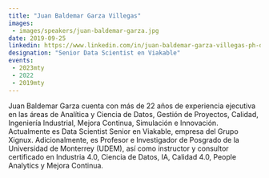 ```yaml
---
title: "Juan Baldemar Garza Villegas"
images:
 - images/speakers/juan-baldemar-garza.jpg
date: 2019-09-25
linkedin: https://www.linkedin.com/in/juan-baldemar-garza-villegas-ph-d-764b3976/
designation: "Senior Data Scientist en Viakable"
events:
 - 2023mty
 - 2022
 - 2019mty
---
```


 Juan Baldemar Garza cuenta con más de 22 años de experiencia ejecutiva en las áreas de Analítica y Ciencia de Datos, Gestión de Proyectos, Calidad, Ingeniería Industrial, Mejora Continua, Simulación e Innovación. Actualmente es Data Scientist Senior en Viakable, empresa del Grupo Xignux. Adicionalmente, es Profesor e Investigador de Posgrado de la Universidad de Monterrey (UDEM), así como instructor y consultor certificado en Industria 4.0, Ciencia de Datos, IA, Calidad 4.0, People Analytics y Mejora Continua.